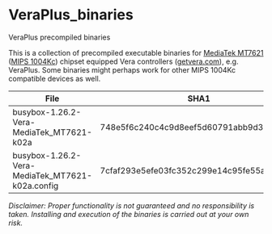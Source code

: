 # VeraPlus_binaries
VeraPlus precompiled binaries

This is a collection of precompiled executable binaries for [MediaTek MT7621](http://www.mediatek.com/products/homeNetworking/mt7621n-a) ([MIPS 1004Kc](https://www.imgtec.com/mips/classic)) chipset equipped Vera controllers ([getvera.com](http://getvera.com)), e.g. VeraPlus. Some binaries might perhaps work for other MIPS 1004Kc compatible devices as well.

File | SHA1 | Description
-----|------|------------
busybox-1.26.2-Vera-MediaTek_MT7621-k02a | 748e5f6c240c4c9d8eef5d60791abb9d361436f5 | BusyBox 1.26.2 executable binary file
busybox-1.26.2-Vera-MediaTek_MT7621-k02a.config | 7cfaf293e5efe03fc352c299e14c95fe55a1c5bc | BusyBox 1.26.2 configuration file


*Disclaimer: Proper functionality is not guaranteed and no responsibility is taken. Installing and execution of the binaries is carried out at your own risk.*

